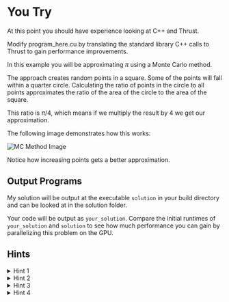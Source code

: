 # You Try

At this point you should have experience looking at C++ and Thrust.

Modify program\_here.cu by translating the standard library C++ calls
to Thrust to gain performance improvements.

In this example you will be approximating $\pi$ using a Monte Carlo method.

The approach creates random points in a square. Some of the points will fall within
a quarter circle. Calculating the ratio of points in the circle to all points 
approximates the ratio of the area of the circle to the area of the square.

This ratio is $\pi / 4$, which means if we multiply the result by 4 we get our approximation.

The following image demonstrates how this works:

![MC Method Image](https://upload.wikimedia.org/wikipedia/commons/8/84/Pi_30K.gif)

Notice how increasing points gets a better approximation.

## Output Programs

My solution will be output at the executable `solution` in your build directory 
and can be looked at in the solution folder.

Your code will be output as `your_solution`. Compare the initial runtimes of `your_solution`
and `solution` to see how much performance you can gain by parallelizing this problem on
the GPU.

## Hints

<details>
<summary>
Hint 1
</summary>
<p>
Transformation is already device code. You can execute it on the GPU.
</p>
</details>

<details>
<summary>
Hint 2
</summary>
<p>
You can transform the vectors into thrust host and device vectors.
</p>
</details>


<details>
<summary>
Hint 3
</summary>
<p>
`std::itoa` is similar to `thrust::sequence` 
</p>
</details>

<details>
<summary>
Hint 4
</summary>
<p>
You can combine the transform and reduce into one call or switch them to their thrust counterparts with device vectors
</p>
</details>
